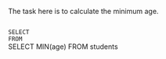 The task here is to calculate the minimum age.



<codeblock language="sql" dbName="students1.db" type="exercise" testMode="fixedInput">
<code>
SELECT
FROM
</code>

<solution>
SELECT MIN(age)
FROM students
</solution>
</codeblock>